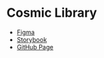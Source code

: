 # Cosmic Library

- [Figma](https://www.figma.com/community/file/1459082338548099105/cl-stellar)
- [Storybook](https://675b6a21c2ce20745142c486-yvubbsukoz.chromatic.com)
- [GitHub Page](https://paglinawan.github.io/cosmic-library/)

